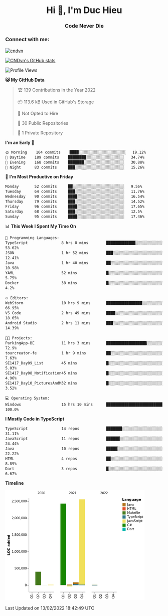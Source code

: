 <h1 align="center">Hi 👋, I'm Duc Hieu</h1>
<h3 align="center">Code Never Die</h3>

<h3 align="left">Connect with me:</h3>
<p align="left">
<a href="https://linkedin.com/in/cndvn" target="blank"><img align="center" src="https://img.shields.io/badge/LinkedIn-0077B5?style=for-the-badge&logo=linkedin&logoColor=white" alt="cndvn"/></a>
<!--
<a href="https://fb.com/cnd.duchieu" target="blank"><img align="center" src="https://img.shields.io/badge/Facebook-1877F2?style=for-the-badge&logo=facebook&logoColor=white" alt="cnd.duchieu"/></a>
 -->
</p>

[![CNDvn's GitHub stats](https://github-readme-stats.vercel.app/api?username=cndvn)](https://github.com/anuraghazra/github-readme-stats)

<!--START_SECTION:waka-->
![Profile Views](http://img.shields.io/badge/Profile%20Views-3-blue)

**🐱 My GitHub Data** 

> 🏆 139 Contributions in the Year 2022
 > 
> 📦 113.6 kB Used in GitHub's Storage 
 > 
> 🚫 Not Opted to Hire
 > 
> 📜 30 Public Repositories 
 > 
> 🔑 1 Private Repository 
 > 
**I'm an Early 🐤** 

```text
🌞 Morning    104 commits    ████░░░░░░░░░░░░░░░░░░░░░   19.12% 
🌆 Daytime    189 commits    ████████░░░░░░░░░░░░░░░░░   34.74% 
🌃 Evening    168 commits    ███████░░░░░░░░░░░░░░░░░░   30.88% 
🌙 Night      83 commits     ███░░░░░░░░░░░░░░░░░░░░░░   15.26%

```
📅 **I'm Most Productive on Friday** 

```text
Monday       52 commits     ██░░░░░░░░░░░░░░░░░░░░░░░   9.56% 
Tuesday      64 commits     ███░░░░░░░░░░░░░░░░░░░░░░   11.76% 
Wednesday    90 commits     ████░░░░░░░░░░░░░░░░░░░░░   16.54% 
Thursday     79 commits     ███░░░░░░░░░░░░░░░░░░░░░░   14.52% 
Friday       96 commits     ████░░░░░░░░░░░░░░░░░░░░░   17.65% 
Saturday     68 commits     ███░░░░░░░░░░░░░░░░░░░░░░   12.5% 
Sunday       95 commits     ████░░░░░░░░░░░░░░░░░░░░░   17.46%

```


📊 **This Week I Spent My Time On** 

```text
💬 Programming Languages: 
TypeScript               8 hrs 8 mins        █████████████░░░░░░░░░░░░   53.62% 
JSON                     1 hr 52 mins        ███░░░░░░░░░░░░░░░░░░░░░░   12.41% 
Java                     1 hr 40 mins        ██░░░░░░░░░░░░░░░░░░░░░░░   10.98% 
YAML                     52 mins             █░░░░░░░░░░░░░░░░░░░░░░░░   5.75% 
Docker                   38 mins             █░░░░░░░░░░░░░░░░░░░░░░░░   4.2%

🔥 Editors: 
WebStorm                 10 hrs 9 mins       ████████████████░░░░░░░░░   66.95% 
VS Code                  2 hrs 49 mins       ████░░░░░░░░░░░░░░░░░░░░░   18.65% 
Android Studio           2 hrs 11 mins       ███░░░░░░░░░░░░░░░░░░░░░░   14.39%

🐱‍💻 Projects: 
ParkingApp-BE            11 hrs 3 mins       ██████████████████░░░░░░░   72.9% 
tourcreator-fe           1 hr 9 mins         ██░░░░░░░░░░░░░░░░░░░░░░░   7.63% 
SE1417_Day09_List        45 mins             █░░░░░░░░░░░░░░░░░░░░░░░░   5.03% 
SE1417_Day08_Notification45 mins             █░░░░░░░░░░░░░░░░░░░░░░░░   4.96% 
SE1417_Day10_PicturesAndM32 mins             █░░░░░░░░░░░░░░░░░░░░░░░░   3.52%

💻 Operating System: 
Windows                  15 hrs 10 mins      █████████████████████████   100.0%

```

**I Mostly Code in TypeScript** 

```text
TypeScript               14 repos            ███████░░░░░░░░░░░░░░░░░░   31.11% 
JavaScript               11 repos            ██████░░░░░░░░░░░░░░░░░░░   24.44% 
Java                     10 repos            █████░░░░░░░░░░░░░░░░░░░░   22.22% 
HTML                     4 repos             ██░░░░░░░░░░░░░░░░░░░░░░░   8.89% 
Dart                     3 repos             █░░░░░░░░░░░░░░░░░░░░░░░░   6.67%

```


**Timeline**

![Chart not found](https://raw.githubusercontent.com/CNDvn/CNDvn/main/charts/bar_graph.png) 


 Last Updated on 13/02/2022 18:42:49 UTC
<!--END_SECTION:waka-->
